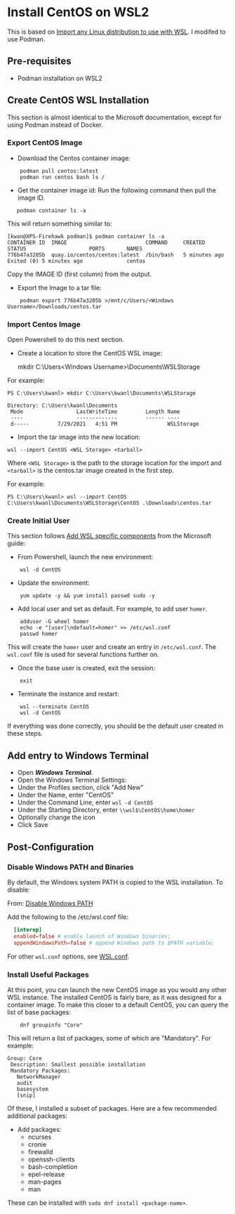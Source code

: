 # Install CentOS on WSL2

This is based on [Import any Linux distribution to use with WSL](https://docs.microsoft.com/en-us/windows/wsl/use-custom-distro?WT.mc_id=windows-c9-niner). I modifed to use Podman.

## Pre-requisites

* Podman installation on WSL2

## Create CentOS WSL Installation

This section is almost identical to the Microsoft documentation, except for using Podman instead of Docker. 

### Export CentOS Image
* Download the Centos container image:

```shell
    podman pull centos:latest
    podman run centos bash ls /
```
* Get the container image id:
Run the following command then pull the image ID. 

```shell
   podman container ls -a
```

This will return something similar to:

```shell
[kwan@XPS-Firehawk podman]$ podman container ls -a
CONTAINER ID  IMAGE                         COMMAND     CREATED        STATUS                    PORTS       NAMES
776b47a3205b  quay.io/centos/centos:latest  /bin/bash   5 minutes ago  Exited (0) 5 minutes ago              centos
```

Copy the IMAGE ID (first column) from the output.

* Export the Image to a tar file:

```shell
    podman export 776b47a3205b >/mnt/c/Users/<Windows Username>/Downloads/centos.tar
```
### Import Centos Image

Open Powershell to do this next section.

* Create a location to store the CentOS WSL image:

   mkdir C:\Users\<Windows Username>\Documents\WSLStorage

For example:

```shell
PS C:\Users\kwanl> mkdir C:\Users\kwanl\Documents\WSLStorage 

Directory: C:\Users\kwanl\Documents
 Mode                 LastWriteTime         Length Name 
 ----                 -------------         ------ ----
 d-----         7/29/2021   4:51 PM                WSLStorage
```

* Import the tar image into the new location:

```
wsl --import CentOS <WSL Storage> <tarball>
```
Where ```<WSL Storage>``` is the path to the storage location for the import and ```<tarball>``` is the centos.tar image created in the first step.

For example:

```shell
PS C:\Users\kwanl> wsl --import CentOS C:\Users\kwanl\Documents\WSLStorage\CentOS .\Downloads\centos.tar
```

### Create Initial User

This section follows [Add WSL specific components](https://docs.microsoft.com/en-us/windows/wsl/use-custom-distro?WT.mc_id=windows-c9-niner#add-wsl-specific-components-like-a-default-user) from the Microsoft guide:

* From Powershell, launch the new environment:

```shell
    wsl -d CentOS
```

* Update the environment:

```shell
    yum update -y && yum install passwd sudo -y 
```

* Add local user and set as default. For example, to add user ```homer```.

```shell
    adduser -G wheel homer
    echo -e "[user]\ndefault=homer" >> /etc/wsl.conf
    passwd homer
```

This will create the ```homer``` user and create an entry in ```/etc/wsl.conf```. The ```wsl.conf``` file is used for several functions further on.

* Once the base user is created, exit the session:

```shell
    exit
```

* Terminate the instance and restart:

```
    wsl --terminate CentOS
    wsl -d CentOS
```
If everything was done correctly, you should be the default user created in these steps.

## Add entry to Windows Terminal

* Open ***Windows Terminal***.
* Open the Windows Terminal Settings:
* Under the Profiles section, click "Add New"
* Under the Name, enter "CentOS"
* Under the Command Line, enter ```wsl -d CentOS```
* Under the Starting Directory, enter ```\\wsl$\CentOS\home\homer```
* Optionally change the icon
* Click Save

## Post-Configuration

### Disable Windows PATH and Binaries

By default, the Windows system PATH is copied to the WSL installation. To disable:

From: [Disable Windows PATH](https://stackoverflow.com/questions/51336147/how-to-remove-the-win10s-path-from-wsl)

Add the following to the /etc/wsl.conf file:

```conf
  [interop]
  enabled=false # enable launch of Windows binaries;
  appendWindowsPath=false # append Windows path to $PATH variable;
```

For other ```wsl.conf``` options, see [WSL.conf](https://docs.microsoft.com/en-us/windows/wsl/wsl-config#configure-per-distro-launch-settings-with-wslconf).

### Install Useful Packages
At this point, you can launch the new CentOS image as you would any other WSL instance. The installed CentOS is fairly bare, as it was designed for a container image. To make this closer to a default CentOS, you can query the list of base packages:

```shell
    dnf groupinfo "Core" 
```

This will return a list of packages, some of which are "Mandatory". For example:

```shell
Group: Core
 Description: Smallest possible installation
 Mandatory Packages:
   NetworkManager
   audit
   basesystem
   [snip]
```

Of these, I installed a subset of packages. Here are a few recommended additional packages:

* Add packages:
  - ncurses
  - cronie
  - firewalld
  - openssh-clients
  - bash-completion
  - epel-release
  - man-pages
  - man

These can be installed with ```sudo dnf install <package-name>```.




